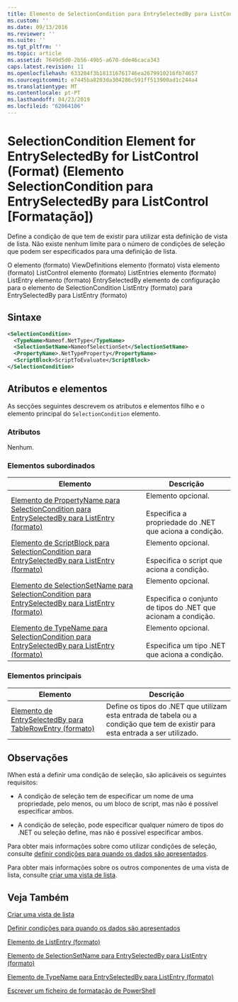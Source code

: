 ```yaml
---
title: Elemento de SelectionCondition para EntrySelectedBy para ListControl (formato) | Documentos da Microsoft
ms.custom: ''
ms.date: 09/13/2016
ms.reviewer: ''
ms.suite: ''
ms.tgt_pltfrm: ''
ms.topic: article
ms.assetid: 7649d5d0-2b56-49b5-a670-dde46caca343
caps.latest.revision: 11
ms.openlocfilehash: 633204f3b181316761746ea2679910216fb74657
ms.sourcegitcommit: e7445ba8203da304286c591ff513900ad1c244a4
ms.translationtype: MT
ms.contentlocale: pt-PT
ms.lasthandoff: 04/23/2019
ms.locfileid: "62064106"
---
```

# <a name="selectioncondition-element-for-entryselectedby-for-listcontrol-format"></a>SelectionCondition Element for EntrySelectedBy for ListControl (Format) (Elemento SelectionCondition para EntrySelectedBy para ListControl [Formatação])

Define a condição de que tem de existir para utilizar esta definição de vista de lista. Não existe nenhum limite para o número de condições de seleção que podem ser especificados para uma definição de lista.

O elemento (formato) ViewDefinitions elemento (formato) vista elemento (formato) ListControl elemento (formato) ListEntries elemento (formato) ListEntry elemento (formato) EntrySelectedBy elemento de configuração para o elemento de SelectionCondition ListEntry (formato) para EntrySelectedBy para ListEntry (formato)

## <a name="syntax"></a>Sintaxe

```xml
<SelectionCondition>
  <TypeName>Nameof.NetType</TypeName>
  <SelectionSetName>NameofSelectionSet</SelectionSetName>
  <PropertyName>.NetTypeProperty</PropertyName>
  <ScriptBlock>ScriptToEvaluate</ScriptBlock>
</SelectionCondition>
```

## <a name="attributes-and-elements"></a>Atributos e elementos

As secções seguintes descrevem os atributos e elementos filho e o elemento principal do `SelectionCondition` elemento.

### <a name="attributes"></a>Atributos

Nenhum.

### <a name="child-elements"></a>Elementos subordinados

|Elemento|Descrição|
|-------------|-----------------|
|[Elemento de PropertyName para SelectionCondition para EntrySelectedBy para ListEntry (formato)](./propertyname-element-for-selectioncondition-for-entryselectedby-for-listcontrol-format.md)|Elemento opcional.<br /><br /> Especifica a propriedade do .NET que aciona a condição.|
|[Elemento de ScriptBlock para SelectionCondition para EntrySelectedBy para ListEntry (formato)](./scriptblock-element-for-selectioncondition-for-entryselectedby-for-listcontrol-format.md)|Elemento opcional.<br /><br /> Especifica o script que aciona a condição.|
|[Elemento de SelectionSetName para SelectionCondition para EntrySelectedBy para ListEntry (formato)](./selectionsetname-element-for-selectioncondition-for-entryselectedby-for-listentry-format.md)|Elemento opcional.<br /><br /> Especifica o conjunto de tipos do .NET que acionam a condição.|
|[Elemento de TypeName para SelectionCondition para EntrySelectedBy para ListEntry (formato)](./typename-element-for-selectioncondition-for-entryselectedby-for-listcontrol-format.md)|Elemento opcional.<br /><br /> Especifica um tipo .NET que aciona a condição.|

### <a name="parent-elements"></a>Elementos principais

|Elemento|Descrição|
|-------------|-----------------|
|[Elemento de EntrySelectedBy para TableRowEntry (formato)](./entryselectedby-element-for-tablerowentry-for-tablecontrol-format.md)|Define os tipos do .NET que utilizam esta entrada de tabela ou a condição que tem de existir para esta entrada a ser utilizado.|

## <a name="remarks"></a>Observações

lWhen está a definir uma condição de seleção, são aplicáveis os seguintes requisitos:

- A condição de seleção tem de especificar um nome de uma propriedade, pelo menos, ou um bloco de script, mas não é possível especificar ambos.

- A condição de seleção, pode especificar qualquer número de tipos do .NET ou seleção define, mas não é possível especificar ambos.

Para obter mais informações sobre como utilizar condições de seleção, consulte [definir condições para quando os dados são apresentados](./defining-conditions-for-displaying-data.md).

Para obter mais informações sobre os outros componentes de uma vista de lista, consulte [criar uma vista de lista](./creating-a-list-view.md).

## <a name="see-also"></a>Veja Também

[Criar uma vista de lista](./creating-a-list-view.md)

[Definir condições para quando os dados são apresentados](./defining-conditions-for-displaying-data.md)

[Elemento de ListEntry (formato)](./listentry-element-for-listcontrol-format.md)

[Elemento de SelectionSetName para EntrySelectedBy para ListEntry (formato)](./selectionsetname-element-for-entryselectedby-for-listcontrol-format.md)

[Elemento de TypeName para EntrySelectedBy para ListEntry (formato)](http://msdn.microsoft.com/en-us/fcd4daa6-f3fd-43f7-a468-03c582d34533)

[Escrever um ficheiro de formatação de PowerShell](./writing-a-powershell-formatting-file.md)
